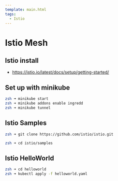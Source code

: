 ```yaml
---
template: main.html
tags:
  - Istio
---
```


# Istio Mesh

## Istio install

- https://istio.io/latest/docs/setup/getting-started/

## Set up with minikube

```bash
zsh ➜ minikube start
zsh ➜ minikube addons enable ingredd
zsh ➜ minikube tunnel
```

## Istio Samples

```bash
zsh ➜ git clone https://github.com/istio/istio.git

zsh ➜ cd istio/samples
```

## Istio HelloWorld

```bash
zsh ➜ cd helloworld
zsh ➜ kubectl apply -f helloworld.yaml
```
